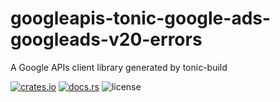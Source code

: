 # googleapis-tonic-google-ads-googleads-v20-errors

A Google APIs client library generated by tonic-build

[![crates.io](https://img.shields.io/crates/v/googleapis-tonic-google-ads-googleads-v20-errors)](https://crates.io/crates/googleapis-tonic-google-ads-googleads-v20-errors)
[![docs.rs](https://img.shields.io/docsrs/googleapis-tonic-google-ads-googleads-v20-errors)](https://docs.rs/googleapis-tonic-google-ads-googleads-v20-errors)
![license](https://img.shields.io/crates/l/googleapis-tonic-google-ads-googleads-v20-errors)
